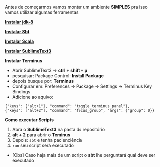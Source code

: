 Antes de começarmos vamos montar um ambiente **SIMPLES** pra isso vamos utilizar algumas ferramentas

**[Instalar jdk-8](https://openjdk.java.net/install/)**

**[Instalar Sbt](https://www.scala-sbt.org/1.x/docs/Installing-sbt-on-Linux.html)**

**[Instalar Scala](https://www.scala-lang.org/download/)**

**[Instalar SublimeText3](https://www.sublimetext.com/3/)**

**Instalar Terminus**
- Abrir SublimeText3 -> **ctrl + shift + p**
- pesquisar: Package Control: **Install Package**
- depois busque por: **Terminus**
- Configurar em: Preferences -> Package -> Settings -> Terminus Key Bindings
- Adicione ao aquivo:

```
{"keys": ["alt+1"], "command": "toggle_terminus_panel"},
{"keys": ["alt+2"], "command": "focus_group", "args": {"group": 0}}
```

**Como executar Scripts**

1. Abra o **SublimeText3** na pasta do repositório
2. **alt + 2** para abrir o **Teminus**
3. Depois: `sbt` e tenha pacienciência
4. `run` seu script será executado
- [Obs]
Caso haja mais de um script o **sbt** lhe perguntará qual deve ser executado